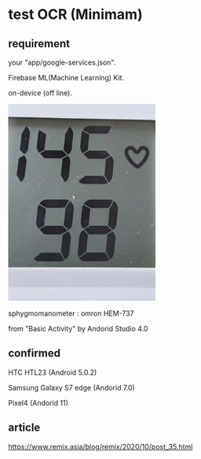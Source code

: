 # test OCR (Minimam)

## requirement
your "app/google-services.json".

Firebase ML(Machine Learning) Kit.

on-device (off line).

<img width="300px" src="./app/src/main/assets/sample.jpg">

sphygmomanometer : omron HEM-737

from "Basic Activity" by Andorid Studio 4.0

## confirmed
HTC HTL23 (Android 5.0.2)

Samsung Galaxy S7 edge (Andorid 7.0)

Pixel4 (Andorid 11)

## article
https://www.remix.asia/blog/remix/2020/10/post_35.html

